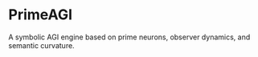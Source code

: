 # PrimeAGI
A symbolic AGI engine based on prime neurons, observer dynamics, and semantic curvature.

